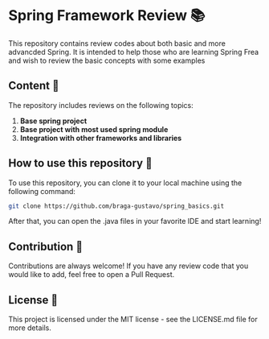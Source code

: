 # Spring Framework Review 📚
This repository contains review codes about both basic and more advancded Spring. It is intended to help those who are learning Spring Frea and wish to review the basic concepts with some examples

## Content 📖
The repository includes reviews on the following topics:

1. **Base spring project**
2. **Base project with most used spring module** 
3. **Integration with other frameworks and libraries**

## How to use this repository 🚀
To use this repository, you can clone it to your local machine using the following command:

```bash 
git clone https://github.com/braga-gustavo/spring_basics.git
 ```

After that, you can open the .java files in your favorite IDE and start learning!

## Contribution 🤝
Contributions are always welcome! If you have any review code that you would like to add, feel free to open a Pull Request.

## License 📄
This project is licensed under the MIT license - see the LICENSE.md file for more details.

